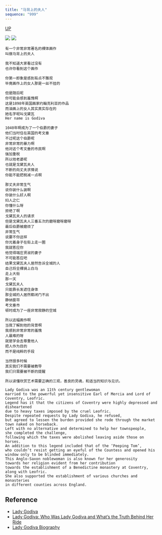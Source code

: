 ```yaml
---
title: "马背上的夫人"
sequence: "999"
---
```


[UP](/thyself/thyself-home.html)

![](/assets/images/painting/godiva.jpg)
![](/assets/images/painting/Lady_Godiva_by_John_Collier.webp)

```text
有一个非常非常著名的裸体画作
叫做马背上的夫人

我不知道大家看过没有
也许你看到这个画作

你第一即象是感到有点不雅观
毕竟画作上的女人那是一丝不挂的

但是随后呢
你可能会感到羞愧啊
这是1898年英国画家约翰克利亚的作品
而油画上的女人其实真实存在的
她名字呢叫戈黛瓦
Her name is Godiva

1040年啊成为了一个伯爵的妻子
他们当时住在英国的考文垂
不过呢这个伯爵呢
非常非常的暴力啊
他对这个考文垂的市民啊
强加重税
所以他老婆呢
也就是戈黛瓦夫人
不断的向丈夫求情说
你能不能把税减一点啊

那丈夫非常生气
说你装什么装啊
你装什么好人啊
妇人之仁
你懂什么呀
拒绝了啊
戈黛瓦夫人的请求
但是戈黛瓦夫人三番五次的磨呀磨呀磨呀
最后伯爵被磨烦了
非常生气
说要不你这样
你光着身子在街上走一圈
我就答应你
他觉得端庄贤淑的妻子
不可能答应吧
结果戈黛瓦夫人居然告诉全城的人
自己将全裸骑上白马
走上大街
那一天
戈黛瓦夫人
只能靠长发遮住身体
那全城的人居然都闭门不出
静纳窗帘
考文垂市
顿时成为了一座非常寂静的空城

所以这幅画作啊
当我了解到他的背景啊
我感到非常非常的羞愧
人最难的呀
就是学会去尊重他人
把人作为目的
而不是纯粹的手段

当然很多时候
其实我们不需要被教导
我们只需要被不断的提醒

```

```text
所以读懂欣赏艺术需要正确的三观，善良的灵魂，和适当的知识与见识。
```

```text
Lady Godiva was an 11th century gentlewoman
married to the powerful yet insensitive Earl of Mercia and Lord of Coventry, Leofric.
Legend has it that the citizens of Coventry were highly depressed and disheartened
due to heavy taxes imposed by the cruel Leofric.
Despite repeated requests by Lady Godiva, he refused,
but agreed to lessen the burden provided she rode through the market town naked on horseback.
Left with no alternative and determined to help her townspeople,
she completed the challenge,
following which the taxes were abolished leaving aside those on horses.
An addition to this legend included that of the ‘Peeping Tom’,
who couldn’t resist getting an eyeful of the Countess and opened his window only to be blinded immediately.
This Anglo-Saxon noblewoman is also known for her generosity
towards her religion evident from her contribution
towards the establishment of a Benedictine monastery at Coventry, along with Leofric.
She also supported the establishment of various churches and monasteries
in different counties across England.
```

## Reference

- [Lady Godiva](https://www.newworldencyclopedia.org/entry/Lady_Godiva)
- [Lady Godiva: Who Was Lady Godiva and What’s the Truth Behind Her Ride](https://historycooperative.org/lady-godiva/)
- [Lady Godiva Biography](https://www.thefamouspeople.com/profiles/lady-godiva-6399.php)
